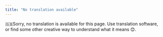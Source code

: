 ```yaml
---
title: "No translation available"
---
```

🇬🇧Sorry, no translation is available for this page.
Use translation software, or find some other creative way to understand what it means 😊.